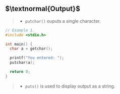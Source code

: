 ## $\textnormal{Output}$

> - `putchar()` ouputs a single character.

```c
// Example 1.
#include <stdio.h>

int main() {
  char a = getchar();

  printf("You entered: ");
  putchar(a);

  return 0;
}
```

> - `puts()` is used to display output as a string.
